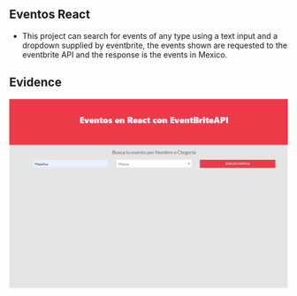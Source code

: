 ## Eventos React

- This project can search for events of any type using a text input and a dropdown supplied by eventbrite, the events shown are requested to the eventbrite API and the response is the events in Mexico.

## Evidence

![alt test](Captura.png)

